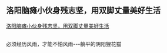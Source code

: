 ## 洛阳脑瘫小伙身残志坚，用双脚丈量美好生活
[洛阳脑瘫小伙身残志坚，用双脚丈量美好生活](https://b23.tv/j5HcNp7)

## 
必须经历风雨，才能不怕风雨---躺平的阴阳狸花猫

